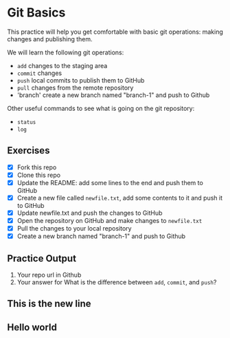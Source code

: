 # Git Basics

This practice will help you get comfortable with basic git operations: making changes and publishing them.

We will learn the following git operations:

- `add` changes to the staging area
- `commit` changes
- `push` local commits to publish them to GitHub
- `pull` changes from the remote repository
- 'branch' create a new branch named "branch-1" and push to Github

Other useful commands to see what is going on the git repository:

- `status`
- `log`

## Exercises

- [X] Fork this repo
- [X] Clone this repo
- [X] Update the README: add some lines to the end and push them to GitHub
- [X] Create a new file called `newfile.txt`, add some contents to it and push it to GitHub
- [X] Update newfile.txt and push the changes to GitHub
- [X] Open the repository on GitHub and make changes to `newfile.txt`
- [X] Pull the changes to your local repository
- [X] Create a new branch named "branch-1" and push to Github

## Practice Output 
1. Your repo url in Github
2. Your answer for What is the difference between `add`, `commit`, and `push`?


## This is the new line
## Hello world 